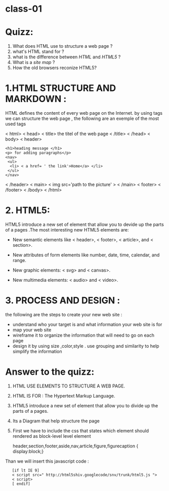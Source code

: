 # class-01

# Quizz:
1. What does HTML use to structure a web page ?
2. what's HTML stand for ?
3. what is the dIfference between *HTML* and *HTML5* ?
4. What is a *site map* ?
5. How the old browsers reconize HTML5?


# 1.HTML STRUCTURE AND MARKDOWN :
HTML defines the content of every web page on the Internet. by using tags we can structure the web page , the following are an exemple of the most used tags

< html>
  < head>
    < title> the titel of the web page < /title>
  < /head>
 < body>
 < header> 

    <h1>heading message </h1>
    <p> for adding paragraphs</p>
    <nav> 
     <ul>
      <li> < a href= ' the link'>Home</a> </li>
     </ul>    
    </nav>
 < /header>
 < main>
   < img src='path to the picture' >
 < /main>
 < footer> < /footer>
< /body>
< /html>

# 2. HTML5:
HTML5 introduce a new set of element that allow you to devide up the parts of a pages .The most interesting new HTML5 elements are: 

- New semantic elements like < header>, < footer>, < article>, and 
< section>.

- New attributes of form elements like number, date, time, calendar, and range.

- New graphic elements: < svg> and < canvas>.

- New multimedia elements: < audio> and < video>.


# 3. PROCESS AND DESIGN :
the following are the steps to create your new web site :
* understand who your target is and what information your web site is for 
* map your web site 
* wireframe it to organize the information that will need to go on each page 
* design it by using size ,color,style . use grouping and similarity to help simplify the information 

# Answer to the quizz:
1. HTML USE ELEMENTS TO STRUCTURE A WEB PAGE.
2. HTML IS FOR : The Hypertext Markup Language.
3. HTML5 introduce a new set of element that allow you to divide up the parts of a pages.
4. Its a Diagram that help structure the page
5. First we have to include the css that states which element should rendered as block-level level element

      header,section,footer,aside,nav,article,figure,figurecaption {
     display:block;}
 

Than we will insert this javascript code :

       [if lt IE 9]
       < script src=" http://html5shiv.googlecode/snv/trunk/html5.js "> 
       < script>
       [ endif]
